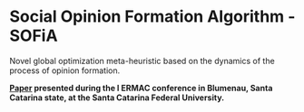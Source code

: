 # Social Opinion Formation Algorithm - SOFiA

Novel global optimization meta-heuristic based on the dynamics of the process of opinion formation.

**[Paper](https://github.com/Willian-Girao/SOFiA/blob/master/I%20ERMAC%20Blumenau%20-%20SOFiA%20Presentation/ST11_WillianSoaresGirao.pdf) presented during the I ERMAC conference in Blumenau, Santa Catarina state, at the Santa Catarina Federal University.**
